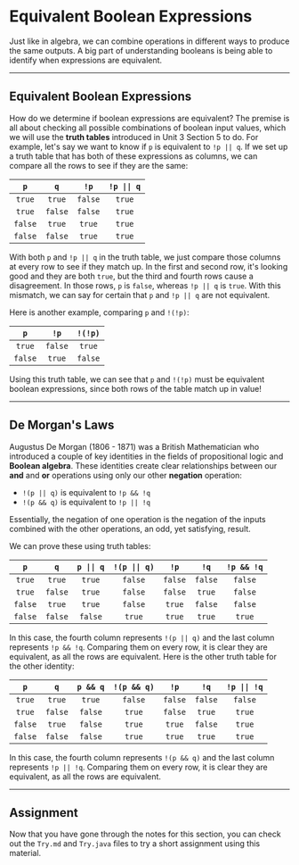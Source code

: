# Equivalent Boolean Expressions

Just like in algebra, we can combine operations in different ways to produce the same outputs. A big part of understanding booleans is being able to identify when expressions are equivalent.

---

## Equivalent Boolean Expressions

How do we determine if boolean expressions are equivalent? The premise is all about checking all possible combinations of boolean input values, which we will use the **truth tables** introduced in Unit 3 Section 5 to do. For example, let's say we want to know if `p` is equivalent to `!p || q`. If we set up a truth table that has both of these expressions as columns, we can compare all the rows to see if they are the same:

| `p` | `q` | `!p` | `!p \|\| q` |
|:---:|:---:|:---:|:---:|
| `true` | `true` | `false` | `true` |
| `true` | `false` | `false` | `true` |
| `false` | `true` | `true` | `true` |
| `false` | `false` | `true` | `true` |

With both `p` and `!p || q` in the truth table, we just compare those columns at every row to see if they match up. In the first and second row, it's looking good and they are both `true`, but the third and fourth rows cause a disagreement. In those rows, `p` is `false`, whereas `!p || q` is `true`. With this mismatch, we can say for certain that `p` and `!p || q` are not equivalent.

Here is another example, comparing `p` and `!(!p)`:

| `p` | `!p` | `!(!p)` |
|:---:|:---:|:---:|
| `true` | `false` | `true` |
| `false` | `true` | `false` |

Using this truth table, we can see that `p` and `!(!p)` must be equivalent boolean expressions, since both rows of the table match up in value!

---

## De Morgan's Laws

Augustus De Morgan (1806 - 1871) was a British Mathematician who introduced a couple of key identities in the fields of propositional logic and **Boolean algebra**. These identities create clear relationships between our **and** and **or** operations using only our other **negation** operation:

- `!(p || q)` is equivalent to `!p && !q`
- `!(p && q)` is equivalent to `!p || !q`

Essentially, the negation of one operation is the negation of the inputs combined with the other operations, an odd, yet satisfying, result.

We can prove these using truth tables:

| `p` | `q` | `p \|\| q` | `!(p \|\| q)` | `!p` | `!q` | `!p && !q`
|:---:|:---:|:---:|:---:|:---:|:---:|:---:|
| `true` | `true` | `true` | `false` | `false` | `false` | `false` |
| `true` | `false` | `true` | `false` | `false` | `true` | `false` |
| `false` | `true` | `true` | `false` | `true` | `false` | `false` |
| `false` | `false` | `false` | `true` | `true` | `true` | `true` |

In this case, the fourth column represents `!(p || q)` and the last column represents `!p && !q`. Comparing them on every row, it is clear they are equivalent, as all the rows are equivalent. Here is the other truth table for the other identity:

| `p` | `q` | `p && q` | `!(p && q)` | `!p` | `!q` | `!p \|\| !q`
|:---:|:---:|:---:|:---:|:---:|:---:|:---:|
| `true` | `true` | `true` | `false` | `false` | `false` | `false` |
| `true` | `false` | `false` | `true` | `false` | `true` | `true` |
| `false` | `true` | `false` | `true` | `true` | `false` | `true` |
| `false` | `false` | `false` | `true` | `true` | `true` | `true` |

In this case, the fourth column represents `!(p && q)` and the last column represents `!p || !q`. Comparing them on every row, it is clear they are equivalent, as all the rows are equivalent.

---

## Assignment

Now that you have gone through the notes for this section, you can check out the `Try.md` and `Try.java` files to try a short assignment using this material.
